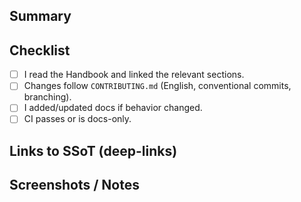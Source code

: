 ## Summary
<!-- Short description (English only). Link related issues. -->

## Checklist
- [ ] I read the Handbook and linked the relevant sections.
- [ ] Changes follow `CONTRIBUTING.md` (English, conventional commits, branching).
- [ ] I added/updated docs if behavior changed.
- [ ] CI passes or is docs-only.

## Links to SSoT (deep-links)
<!-- e.g., docs/processes/DOR_DOD_DEFINITIONS.md#definition-of-done -->

## Screenshots / Notes
<!-- Optional -->
